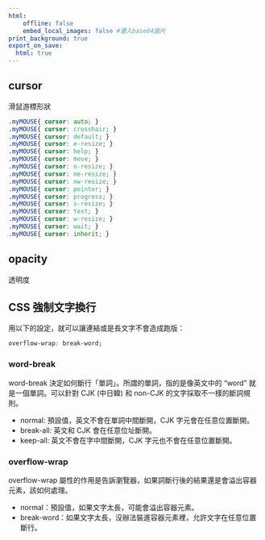 ```yaml
---
html:
    offline: false
    embed_local_images: false #遷入base64圖片
print_background: true
export_on_save:
  html: true
---
```

## cursor
滑鼠游標形狀
```css
.myMOUSE{ cursor: auto; }
.myMOUSE{ cursor: crosshair; }
.myMOUSE{ cursor: default; }
.myMOUSE{ cursor: e-resize; }
.myMOUSE{ cursor: help; }
.myMOUSE{ cursor: move; }
.myMOUSE{ cursor: n-resize; }
.myMOUSE{ cursor: ne-resize; }
.myMOUSE{ cursor: nw-resize; }
.myMOUSE{ cursor: pointer; }
.myMOUSE{ cursor: progress; }
.myMOUSE{ cursor: s-resize; }
.myMOUSE{ cursor: text; }
.myMOUSE{ cursor: w-resize; }
.myMOUSE{ cursor: wait; }
.myMOUSE{ cursor: inherit; }
```
## opacity
透明度

## CSS 強制文字換行
用以下的設定，就可以讓連結或是長文字不會造成跑版：
```css 
overflow-wrap: break-word;
```
### word-break
word-break 決定如何斷行「單詞」。所謂的單詞，指的是像英文中的 “word” 就是一個單詞。可以針對 CJK (中日韓) 和 non-CJK 的文字採取不一樣的斷詞規則。

- normal: 預設值，英文不會在單詞中間斷開，CJK 字元會在任意位置斷開。
- break-all: 英文和 CJK 會在任意位址斷開。
- keep-all: 英文不會在字中間斷開，CJK 字元也不會在任意位置斷開。

### overflow-wrap
overflow-wrap 屬性的作用是告訴瀏覽器，如果詞斷行後的結果還是會溢出容器元素，該如何處理。

- normal：預設值，如果文字太長，可能會溢出容器元素。
- break-word：如果文字太長，沒辦法裝進容器元素裡，允許文字在任意位置斷行。

